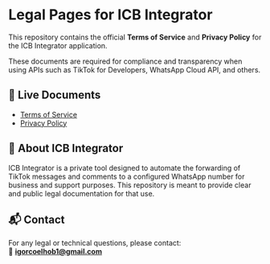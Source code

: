 # Legal Pages for ICB Integrator

This repository contains the official **Terms of Service** and **Privacy Policy** for the ICB Integrator application.

These documents are required for compliance and transparency when using APIs such as TikTok for Developers, WhatsApp Cloud API, and others.

## 🔗 Live Documents

- [Terms of Service](https://igorcbzxc.github.io/meus-termos-e-politica/terms-of-service.html)
- [Privacy Policy](https://igorcbzxc.github.io/meus-termos-e-politica/privacy-policy.html)

## 📌 About ICB Integrator

ICB Integrator is a private tool designed to automate the forwarding of TikTok messages and comments to a configured WhatsApp number for business and support purposes. This repository is meant to provide clear and public legal documentation for that use.

## 📬 Contact

For any legal or technical questions, please contact:  
📧 **igorcoelhob1@gmail.com**

